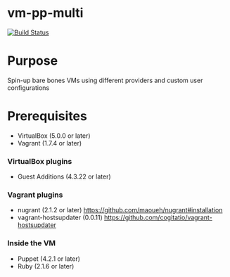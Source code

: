 # vm-pp-multi

[![Build Status](https://travis-ci.org/radub/vm-pp-multi.svg?branch=master)][travis]

[travis]: http://travis-ci.org/radub/vm-pp-multi

# Purpose
Spin-up bare bones VMs using different providers and custom user configurations 

# Prerequisites
- VirtualBox (5.0.0 or later)
- Vagrant (1.7.4 or later)

### VirtualBox plugins
- Guest Additions (4.3.22 or later)

### Vagrant plugins
- nugrant (2.1.2 or later) https://github.com/maoueh/nugrant#installation
- vagrant-hostsupdater (0.0.11) https://github.com/cogitatio/vagrant-hostsupdater

### Inside the VM
- Puppet (4.2.1 or later)
- Ruby (2.1.6 or later)
